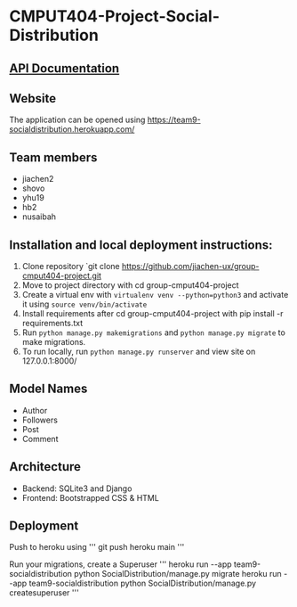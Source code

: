 
# CMPUT404-Project-Social-Distribution

## [API Documentation](https://team9-socialdistribution.herokuapp.com/swagger/schema/)

## Website

The  application can be opened using https://team9-socialdistribution.herokuapp.com/

## Team members 
* jiachen2
* shovo
* yhu19
* hb2
* nusaibah

## Installation and local deployment instructions:

1. Clone repository `git clone https://github.com/jiachen-ux/group-cmput404-project.git
2. Move to project directory with cd group-cmput404-project
3. Create a virtual env with `virtualenv venv --python=python3` and activate it using `source venv/bin/activate`
4. Install requirements after cd group-cmput404-project with pip install -r requirements.txt
5. Run `python manage.py makemigrations` and `python manage.py migrate` to make migrations.
6. To run locally, run `python manage.py runserver` and view site on 127.0.0.1:8000/


## Model Names

* Author
* Followers
* Post
* Comment

## Architecture

* Backend: SQLite3 and Django
* Frontend: Bootstrapped CSS & HTML

## Deployment
Push to heroku using 
'''
git push heroku main
'''

Run your migrations, create a Superuser
'''
heroku run --app team9-socialdistribution python SocialDistribution/manage.py migrate
heroku run --app team9-socialdistribution python SocialDistribution/manage.py createsuperuser
'''